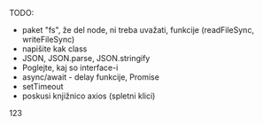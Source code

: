 TODO:
- paket "fs", že del node, ni treba uvažati, funkcije (readFileSync, writeFileSync)
- napišite kak class
- JSON, JSON.parse, JSON.stringify
- Poglejte, kaj so interface-i
- async/await - delay funkcije, Promise
- setTimeout
- poskusi knjižnico axios (spletni klici)

123
